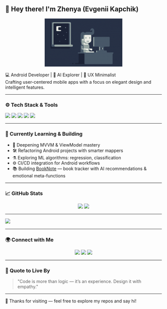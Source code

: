 <h2 align="left">🖖 Hey there! I'm Zhenya (Evgenii Kapchik)</h2>

<p align="center"> <img src="https://raw.githubusercontent.com/AVS1508/AVS1508/master/assets/Night-Coding.gif" width="250"/> </p>

<p align="left">
💻 Android Developer | 🤖 AI Explorer | 🎯 UX Minimalist<br>
Crafting user-centered mobile apps with a focus on elegant design and intelligent features.
</p>

---

### ⚙️ Tech Stack & Tools
<p align="left">
  <img src="https://img.shields.io/badge/Kotlin-0095D5?style=flat&logo=kotlin&logoColor=white"/>
  <img src="https://img.shields.io/badge/AndroidStudio-3DDC84?style=flat&logo=android-studio&logoColor=white"/>
  <img src="https://img.shields.io/badge/Git-F05032?style=flat&logo=git&logoColor=white"/>
  <img src="https://img.shields.io/badge/TensorFlow-FF6F00?style=flat&logo=tensorflow&logoColor=white"/>
  <img src="https://img.shields.io/badge/Python-3776AB?style=flat&logo=python&logoColor=white"/>
</p>

---

### 🧠 Currently Learning & Building
- 🧩 Deepening MVVM & ViewModel mastery
- 🛠 Refactoring Android projects with smarter mappers
- ⚗️ Exploring ML algorithms: regression, classification
- ⚙️ CI/CD integration for Android workflows
- 📚 Building [BookNote](https://github.com/fliker2309/BookNote) — book tracker with AI recommendations & emotional meta-functions

---

### 📈 GitHub Stats
<p align="center">
  <img height="160em" src="https://github-readme-stats-eight-theta.vercel.app/api?username=fliker2309&show_icons=true&theme=algolia&include_all_commits=true&count_private=true"/>
  <img height="160em" src="https://github-readme-stats-eight-theta.vercel.app/api/top-langs/?username=fliker2309&layout=compact&langs_count=8&theme=algolia"/>
</p>


---

<img src="https://github-profile-trophy.vercel.app/?username=fliker2309&theme=darkhub" />


---

### 🌍 Connect with Me
<p align="center">
  <a href="mailto:evgeniikapchik@gmail.com"><img src="https://img.shields.io/badge/Gmail-D14836?style=flat&logo=gmail&logoColor=white"/></a>
  <a href="https://linkedin.com/in/evgeniikapchik"><img src="https://img.shields.io/badge/LinkedIn-0077B5?style=flat&logo=linkedin&logoColor=white"/></a>
  <a href="https://instagram.com/fliker_live"><img src="https://img.shields.io/badge/@fliker_live-E4405F?style=flat&logo=instagram&logoColor=white"/></a>
</p>



---

### 💬 Quote to Live By
> "Code is more than logic — it’s an experience. Design it with empathy."

---

🎉 Thanks for visiting — feel free to explore my repos and say hi!
